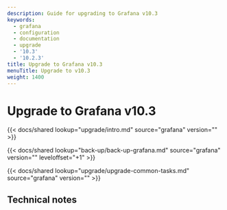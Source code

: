 ```yaml
---
description: Guide for upgrading to Grafana v10.3
keywords:
  - grafana
  - configuration
  - documentation
  - upgrade
  - '10.3'
  - '10.2.3'
title: Upgrade to Grafana v10.3
menuTitle: Upgrade to v10.3
weight: 1400
---
```


# Upgrade to Grafana v10.3

{{< docs/shared lookup="upgrade/intro.md" source="grafana" version="<GRAFANA VERSION>" >}}

{{< docs/shared lookup="back-up/back-up-grafana.md" source="grafana" version="<GRAFANA VERSION>" leveloffset="+1" >}}

{{< docs/shared lookup="upgrade/upgrade-common-tasks.md" source="grafana" version="<GRAFANA VERSION>" >}}

## Technical notes
